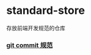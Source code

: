 # standard-store
存放前端开发规范的仓库

### [git commit 规范](https://github.com/Sakura-pgh/standard-store/edit/master/commitMessage.md)

